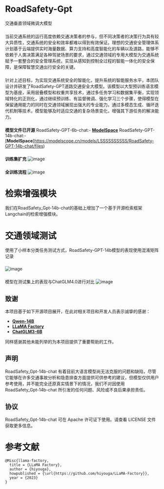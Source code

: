 # RoadSafety-Gpt
交通垂直领域微调大模型
###
当前交通系统的运行高度依赖交通决策者的参与，但不同决策者的决策行为具有较大异质性，交通系统的安全和效率都难以得到有效保证。理想的交通安全管理体系计划基于云端提供实时海量数据、算力支持和高度智能化的车辆以及道路，能够不依赖于人类决策满足各种驾驶场景的要求，通过交通领域的专用大模型为交通系统赋予一套整合的安全管理系统，实现从感知到控制全过程的智能一体化的安全保障，是保障智慧交通出行安全的关键。
###
针对上述目标，为实现交通系统安全的智能化，提升系统的智能服务水平，本团队设计并研发了RoadSafety-GPT道路交通安全大模型。该模型以大型预训练语言模型为基座，采用层叠模型和权重共享技术，通过多任务学习和数据集平衡，实现领域特化的正则化，通过继续预训练、有监督微调、强化学习三个步骤，使得模型在保留通用能力的同时在交通领域展现出强大的专业能力。通过多模态生成、循环迭代机制等技术，模型能够及时适应交通的复杂场景变化，增强其下游任务的解决能力。
###
**模型文件已开源**
RoadSafety-GPT-6b-chat:- [**ModelSpace**](https://modelscope.cn/models/LSSSSSSSSSS/RoadSafety-GPT-6b-chat/files)
RoadSafety-GPT-14b-chat:- [**ModelSpace**]https://modelscope.cn/models/LSSSSSSSSSS/RoadSafety-GPT-14b-chat/files)
###
**训练集扩充**
![image](https://github.com/l-show/RoadSafety_Gpt-14b/blob/main/assets/%E6%95%B0%E6%8D%AE%E6%89%A9%E5%85%85.png)
###
**全训练流程**
![image](https://github.com/l-show/RoadSafety_Gpt-14b/blob/main/assets/%E8%AE%AD%E7%BB%83%E6%B5%81%E7%A8%8B.png)
###
# 检索增强模块
我们在RoadSafety_Gpt-14b-chat的基础上增加了一个基于开源检索框架 Langchain的检索增强模块。
# 交通领域测试
使用了小样本分类任务测试方式，RoadSafety-GPT-14b模型的表现使用混淆矩阵记录
###
![image](https://github.com/l-show/RoadSafety_Gpt-14b/blob/main/assets/%E6%B7%B7%E6%B7%86%E7%9F%A9%E9%98%B5.png)
###
模型在测试集上的表现与ChatGLM4.0进行对比
![image](https://github.com/l-show/RoadSafety_Gpt-14b/blob/main/assets/%E5%AF%B9%E6%AF%94.png)
## 致谢

本项目基于如下开源项目展开，在此对相关项目和开发人员表示诚挚的感谢：

- [**Qwen-14B**](https://github.com/QwenLM/Qwen?tab=readme-ov-file)
- [**LLaMA Factory**](https://github.com/hiyouga/LLaMA-Factory?tab=readme-ov-file)
- [**ChatGLM3-6B**](https://github.com/THUDM/ChatGLM3)
  
同样感谢其他未能列举的为本项目提供了重要帮助的工作。
## 声明
RoadSafety_Gpt-14b-chat 有着目前大语言模型尚无法克服的问题和缺陷，尽管它能够在许多交通事故分析和隐患排查方面提供可供参考的建议，但模型仅供用户参考使用，并不能完全还原真实情景下的情况，我们不对因使用 RoadSafety_Gpt-14b-chat 所引发的任何问题、风险或不良后果承担责任。
## 协议
RoadSafety_Gpt-14b-chat 可在 Apache 许可证下使用。请查看 LICENSE 文件获取更多信息。
# 参考文献
```
@Misc{llama-factory,
  title = {LLaMA Factory},
  author = {hiyouga},
  howpublished = {\url{https://github.com/hiyouga/LLaMA-Factory}},
  year = {2023}
}
```
